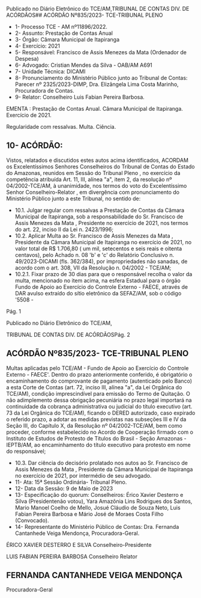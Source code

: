 Publicado  no  Diário  Eletrônico do TCE/AM,TRIBUNAL DE CONTAS DIV. DE ACÓRDÃOS## ACÓRDÃO Nº835/2023- TCE-TRIBUNAL PLENO

- 1- Processo TCE - AM nº11896/2022.
- 2- Assunto: Prestação de Contas Anual
- 3- Órgão: Câmara Municipal de Itapiranga
- 4- Exercício: 2021
- 5- Responsável: Francisco de Assis Menezes da Mata (Ordenador de Despesa)
- 6- Advogado: Cristian Mendes da Silva - OAB/AM A691
- 7- Unidade Técnica: DICAMI
- 8- Pronunciamento do Ministério Público junto  ao  Tribunal  de  Contas: Parecer  nº 2325/2023-DIMP, Dra. Elizângela Lima Costa Marinho, Procuradora de Contas.
- 9- Relator: Conselheiro Luis Fabian Pereira Barbosa.

EMENTA : Prestação  de  Contas  Anual.  Câmara Municipal de Itapiranga. Exercício de 2021.

Regularidade com ressalvas. Multa. Ciência.

## 10-  ACÓRDÃO:

Vistos, relatados e discutidos estes autos acima identificados, ACORDAM os Excelentíssimos Senhores Conselheiros do Tribunal de Contas do Estado do Amazonas, reunidos em Sessão do Tribunal Pleno , no exercício da competência atribuída Art. 11, III, alínea "a", item 2, da resolução nº 04/2002-TCE/AM, à unanimidade, nos termos do voto do Excelentíssimo Senhor Conselheiro-Relator , em divergência com pronunciamento do Ministério Público junto a este Tribunal, no sentido de:

- 10.1. Julgar  regular  com  ressalvas a  Prestação  de  Contas  da  Câmara Municipal  de  Itapiranga,  sob  a  responsabilidade  do  Sr. Francisco de Assis Menezes da Mata , Presidente no exercício de 2021, nos termos do art. 22, inciso II da Lei n. 2423/1996;
- 10.2. Aplicar Multa ao Sr. Francisco de Assis Menezes da Mata , Presidente da Câmara Municipal de Itapiranga no exercício de 2021, no valor  total  de R$  1.706,80  ( um  mil,  setecentos  e  seis  reais  e  oitenta centavos),  pelo  Achado  n.  08  'b'  e  'c'  do  Relatório  Conclusivo  n. 49/2023-DICAMI  (fls.  362/384),  por  impropriedades  não  sanadas,  de acordo com o art. 308, VII da Resolução n. 04/2002 - TCE/AM;
- 10.2.1.  Fixar prazo de 30 dias para que o responsável recolha o valor da  multa,  mencionado  no  item  acima,  na  esfera Estadual  para  o  órgão  Fundo  de  Apoio  ao  Exercício  do Controle Externo - FAECE, através de DAR avulso extraído do  sítio  eletrônico  da  SEFAZ/AM,  sob  o  código  '5508  -

Pág. 1

Publicado  no  Diário  Eletrônico do TCE/AM,

TRIBUNAL DE CONTAS DIV. DE ACÓRDÃOSPág. 2

## ACÓRDÃO Nº835/2023- TCE-TRIBUNAL PLENO

Multas aplicadas pelo TCE/AM  -  Fundo  de  Apoio  ao Exercício  do  Controle  Externo  -  FAECE'.  Dentro  do  prazo anteriormente conferido, é obrigatório o encaminhamento do comprovante de pagamento (autenticado pelo Banco) a esta Corte  de  Contas  (art.  72,  inciso  III,  alínea  "a",  da  Lei Orgânica do TCE/AM), condição imprescindível para emissão do Termo de Quitação. O não adimplemento dessa obrigação pecuniária no prazo legal importará na continuidade da cobrança administrativa ou judicial do título executivo  (art.  73  da  Lei  Orgânica  do  TCE/AM),  ficando  o DERED autorizado, caso expirado o referido prazo, a adotar as medidas previstas nas subseções III e IV da Seção III, do Capítulo  X,  da  Resolução  nº  04/2002-TCE/AM,  bem  como proceder, conforme estabelecido no Acordo de Cooperação firmado com o Instituto de Estudos de Protesto de Títulos do Brasil - Seção Amazonas - IEPTB/AM, ao encaminhamento do título executivo para protesto em nome do responsável;

- 10.3. Dar  ciência do  decisório prolatado  nos  autos  ao  Sr. Francisco  de Assis Menezes da Mata , Presidente da Câmara Municipal de Itapiranga no exercício de 2021, por intermédio de seu advogado.
- 11-  Ata: 15ª Sessão Ordinária- Tribunal Pleno.
- 12-  Data da Sessão: 9 de Maio de 2023
- 13-  Especificação do quorum: Conselheiros: Érico Xavier Desterro e Silva (Presidentenão votou), Yara Amazônia Lins Rodrigues dos Santos, Mario Manoel Coelho de Mello, Josué Cláudio de Souza Neto, Luis Fabian Pereira Barbosa e Mário José de Moraes Costa Filho (Convocado).
- 14-  Representante do Ministério Público de Contas: Dra. Fernanda Cantanhede Veiga Mendonça, Procuradora-Geral.

ÉRICO XAVIER DESTERRO E SILVA Conselheiro-Presidente

LUIS FABIAN PEREIRA BARBOSA Conselheiro Relator

## FERNANDA CANTANHEDE VEIGA MENDONÇA

Procuradora-Geral